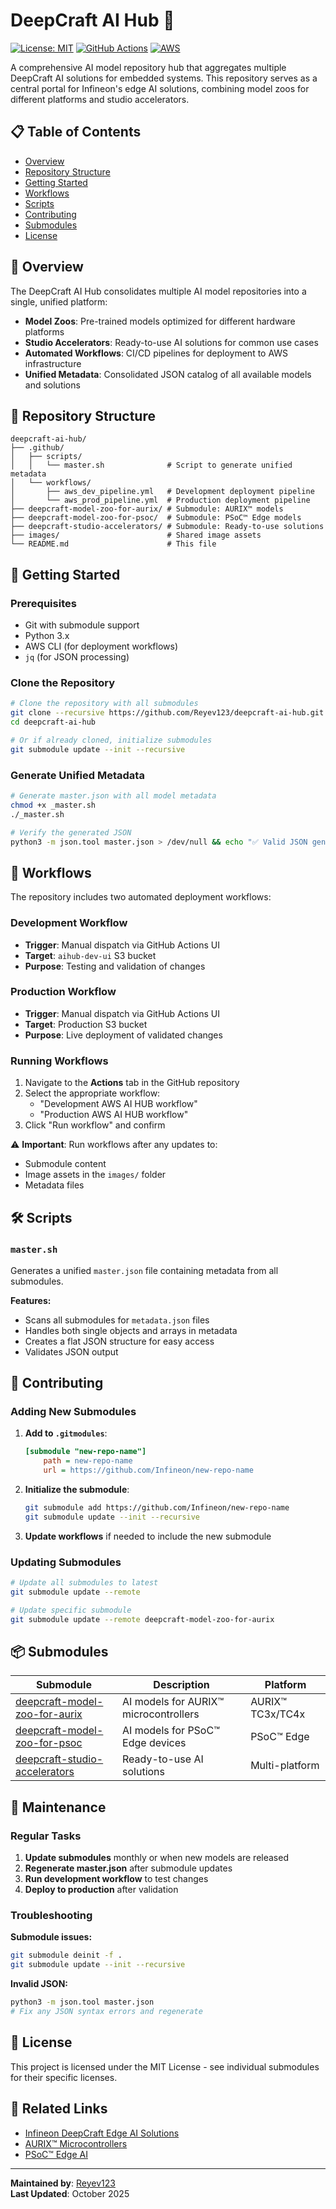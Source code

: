 # DeepCraft AI Hub 🚀

[![License: MIT](https://img.shields.io/badge/License-MIT-yellow.svg)](https://opensource.org/licenses/MIT)
[![GitHub Actions](https://img.shields.io/badge/GitHub-Actions-blue.svg)](https://github.com/features/actions)
[![AWS](https://img.shields.io/badge/AWS-S3-orange.svg)](https://aws.amazon.com/s3/)

A comprehensive AI model repository hub that aggregates multiple DeepCraft AI solutions for embedded systems. This repository serves as a central portal for Infineon's edge AI solutions, combining model zoos for different platforms and studio accelerators.

## 📋 Table of Contents

- [Overview](#overview)
- [Repository Structure](#repository-structure)
- [Getting Started](#getting-started)
- [Workflows](#workflows)
- [Scripts](#scripts)
- [Contributing](#contributing)
- [Submodules](#submodules)
- [License](#license)

## 🎯 Overview

The DeepCraft AI Hub consolidates multiple AI model repositories into a single, unified platform:

- **Model Zoos**: Pre-trained models optimized for different hardware platforms
- **Studio Accelerators**: Ready-to-use AI solutions for common use cases
- **Automated Workflows**: CI/CD pipelines for deployment to AWS infrastructure
- **Unified Metadata**: Consolidated JSON catalog of all available models and solutions

## 📁 Repository Structure

```
deepcraft-ai-hub/
├── .github/
│   ├── scripts/
│   │   └── master.sh              # Script to generate unified metadata
│   └── workflows/
│       ├── aws_dev_pipeline.yml   # Development deployment pipeline
│       └── aws_prod_pipeline.yml  # Production deployment pipeline
├── deepcraft-model-zoo-for-aurix/ # Submodule: AURIX™ models
├── deepcraft-model-zoo-for-psoc/  # Submodule: PSoC™ Edge models
├── deepcraft-studio-accelerators/ # Submodule: Ready-to-use solutions
├── images/                        # Shared image assets
└── README.md                      # This file
```

## 🚀 Getting Started

### Prerequisites

- Git with submodule support
- Python 3.x
- AWS CLI (for deployment workflows)
- `jq` (for JSON processing)

### Clone the Repository

```bash
# Clone the repository with all submodules
git clone --recursive https://github.com/Reyev123/deepcraft-ai-hub.git
cd deepcraft-ai-hub

# Or if already cloned, initialize submodules
git submodule update --init --recursive
```

### Generate Unified Metadata

```bash
# Generate master.json with all model metadata
chmod +x _master.sh
./_master.sh

# Verify the generated JSON
python3 -m json.tool master.json > /dev/null && echo "✅ Valid JSON generated"
```

## 🔄 Workflows

The repository includes two automated deployment workflows:

### Development Workflow
- **Trigger**: Manual dispatch via GitHub Actions UI
- **Target**: `aihub-dev-ui` S3 bucket
- **Purpose**: Testing and validation of changes

### Production Workflow  
- **Trigger**: Manual dispatch via GitHub Actions UI
- **Target**: Production S3 bucket
- **Purpose**: Live deployment of validated changes

### Running Workflows

1. Navigate to the **Actions** tab in the GitHub repository
2. Select the appropriate workflow:
   - "Development AWS AI HUB workflow"
   - "Production AWS AI HUB workflow"  
3. Click "Run workflow" and confirm

⚠️ **Important**: Run workflows after any updates to:
- Submodule content
- Image assets in the `images/` folder
- Metadata files

## 🛠️ Scripts

### `master.sh`
Generates a unified `master.json` file containing metadata from all submodules.

**Features:**
- Scans all submodules for `metadata.json` files
- Handles both single objects and arrays in metadata
- Creates a flat JSON structure for easy access
- Validates JSON output

## 🤝 Contributing

### Adding New Submodules

1. **Add to `.gitmodules`**:
   ```ini
   [submodule "new-repo-name"]
       path = new-repo-name  
       url = https://github.com/Infineon/new-repo-name
   ```

2. **Initialize the submodule**:
   ```bash
   git submodule add https://github.com/Infineon/new-repo-name
   git submodule update --init --recursive
   ```

3. **Update workflows** if needed to include the new submodule

### Updating Submodules

```bash
# Update all submodules to latest
git submodule update --remote

# Update specific submodule
git submodule update --remote deepcraft-model-zoo-for-aurix
```

## 📦 Submodules

| Submodule | Description | Platform |
|-----------|-------------|----------|
| [deepcraft-model-zoo-for-aurix](https://github.com/Infineon/deepcraft-model-zoo-for-aurix) | AI models for AURIX™ microcontrollers | AURIX™ TC3x/TC4x |
| [deepcraft-model-zoo-for-psoc](https://github.com/Infineon/deepcraft-model-zoo-for-psoc) | AI models for PSoC™ Edge devices | PSoC™ Edge |
| [deepcraft-studio-accelerators](https://github.com/Infineon/deepcraft-studio-accelerators) | Ready-to-use AI solutions | Multi-platform |

## 🔧 Maintenance

### Regular Tasks

1. **Update submodules** monthly or when new models are released
2. **Regenerate master.json** after submodule updates
3. **Run development workflow** to test changes
4. **Deploy to production** after validation

### Troubleshooting

**Submodule issues:**
```bash
git submodule deinit -f .
git submodule update --init --recursive
```

**Invalid JSON:**
```bash
python3 -m json.tool master.json
# Fix any JSON syntax errors and regenerate
```

## 📄 License

This project is licensed under the MIT License - see individual submodules for their specific licenses.

## 🔗 Related Links

- [Infineon DeepCraft Edge AI Solutions](https://www.infineon.com/design-resources/embedded-software/deepcraft-edge-ai-solutions)
- [AURIX™ Microcontrollers](https://www.infineon.com/aurix)
- [PSoC™ Edge AI](https://www.infineon.com/psoc-edge-ai)

---

**Maintained by**: [Reyev123](https://github.com/Reyev123)  
**Last Updated**: October 2025

